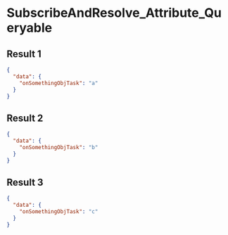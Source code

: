 # SubscribeAndResolve_Attribute_Queryable

## Result 1

```json
{
  "data": {
    "onSomethingObjTask": "a"
  }
}
```

## Result 2

```json
{
  "data": {
    "onSomethingObjTask": "b"
  }
}
```

## Result 3

```json
{
  "data": {
    "onSomethingObjTask": "c"
  }
}
```

